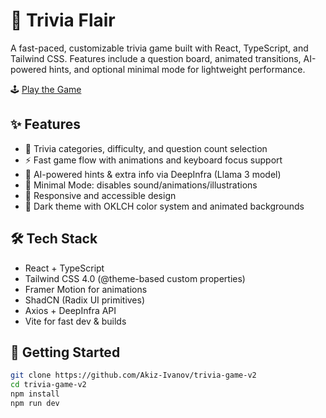 # 🧠 Trivia Flair

A fast-paced, customizable trivia game built with React, TypeScript, and Tailwind CSS. Features include a question board, animated transitions, AI-powered hints, and optional minimal mode for lightweight performance.

🕹️ [Play the Game](https://akiz-ivanov.github.io/trivia-game-v2/)

## ✨ Features

- 🎯 Trivia categories, difficulty, and question count selection
- ⚡ Fast game flow with animations and keyboard focus support
- 🧠 AI-powered hints & extra info via DeepInfra (Llama 3 model)
- 🐢 Minimal Mode: disables sound/animations/illustrations
- 📱 Responsive and accessible design
- 🌙 Dark theme with OKLCH color system and animated backgrounds

## 🛠️ Tech Stack

- React + TypeScript
- Tailwind CSS 4.0 (@theme-based custom properties)
- Framer Motion for animations
- ShadCN (Radix UI primitives)
- Axios + DeepInfra API
- Vite for fast dev & builds

## 🚀 Getting Started

```bash
git clone https://github.com/Akiz-Ivanov/trivia-game-v2
cd trivia-game-v2
npm install
npm run dev
